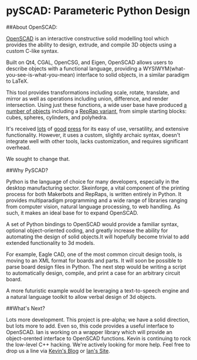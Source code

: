 pySCAD: Parameteric Python Design
===

##About OpenSCAD:

[OpenSCAD](http://openscad.org/) is an interactive constructive solid modelling tool which provides the ability to design, extrude, and compile 3D objects using a custom C-like syntax.

Built on Qt4, CGAL, OpenCSG, and Eigen, OpenSCAD allows users to describe objects with a functional language, providing a WYSIWYM(what-you-see-is-what-you-mean) interface to solid objects, in a similar paradigm to LaTeX.

This tool provides transformations including scale, rotate, translate, and mirror as well as operations including union, difference, and render intersection. Using just these functions, a wide user base have produced [a number of objects](http://www.thingiverse.com/tag:openscad) including a [RepRap variant](https://github.com/prusajr/PrusaMendel), from simple starting blocks: cubes, spheres, cylinders, and polyhedra.

It's received [lots](http://blog.thingiverse.com/2009/11/06/in-which-openscad-wins-me-over/) of [good](http://hackaday.com/2010/01/12/how-to-make-a-printable-ces-badge/) [press](http://blog.makezine.com/archive/2009/11/openscad_constructive_solid_geometr.html) for its easy of use, versatility, and extensive functionality. However, it uses a custom, slightly archaic syntax, doesn't integrate well with other tools, lacks customization, and requires significant overhead.

We sought to change that.

##Why PySCAD?

Python is the language of choice for many developers, especially in the desktop manufacturing sector. Skeinforge, a vital component of the printing process for both Makerbots and RepRaps, is written entirely in Python. It provides multiparadigm programming and a wide range of libraries ranging from computer vision, natural language processing, to web handling. As such, it makes an ideal base for to expand OpenSCAD.

A set of Python bindings to OpenSCAD would provide a familiar syntax, optional object-oriented coding, and greatly increase the ability for automating the design of solid objects.It will hopefully become trivial to add extended functionality to 3d models.

For example, Eagle CAD, one of the most common circuit design tools, is moving to an XML format for boards and parts. It will soon be possible to parse board design files in Python. The next step would be writing a script to automatically design, compile, and print a case for an arbitrary circuit board. 

A more futuristic example would be leveraging a text-to-speech engine and a natural language toolkit to allow verbal design of 3d objects.

##What's Next?

Lots more development. This project is pre-alpha; we have a solid direction, but lots more to add. Even so, this code provides a useful interface to OpenSCAD. Ian is working on a wrapper library which will provide an object-orented interface to OpenSCAD functions. Kevin is continuing to rock the low-level C++ hacking. We're actively looking for more help. Feel free to drop us a line via [Kevin's Blog](http://kevinmehall.net) or [Ian's Site](itdnhr.com). 
